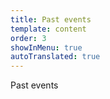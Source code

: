 ```yaml
---
title: Past events
template: content
order: 3
showInMenu: true
autoTranslated: true
---
```


Past events
